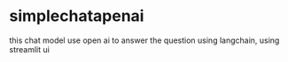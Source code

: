 # simplechatapenai
this chat model use open ai to answer the question using langchain, using streamlit ui
